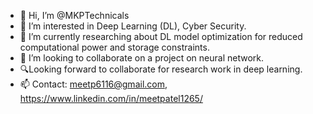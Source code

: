 - 👋 Hi, I’m @MKPTechnicals
- 👀 I’m interested in Deep Learning (DL), Cyber Security.
- 🌱 I’m currently researching about DL model optimization for reduced computational power and storage constraints.
- 💞️ I’m looking to collaborate on a project on neural network.
- 🔍Looking forward to collaborate for research work in deep learning.
- 📫 Contact: meetp6116@gmail.com, https://www.linkedin.com/in/meetpatel1265/

<!---
MKPTechnicals/MKPTechnicals is a ✨ special ✨ repository because its `README.md` (this file) appears on your GitHub profile.
You can click the Preview link to take a look at your changes.
--->

